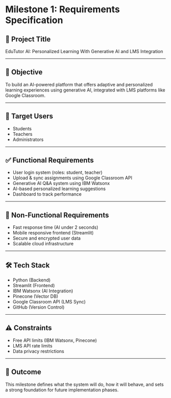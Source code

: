 # Milestone 1: Requirements Specification

## 🧠 Project Title
EduTutor AI: Personalized Learning With Generative AI and LMS Integration

---

## 🎯 Objective
To build an AI-powered platform that offers adaptive and personalized learning experiences using generative AI, integrated with LMS platforms like Google Classroom.

---

## 👤 Target Users
- Students
- Teachers
- Administrators

---

## ✅ Functional Requirements
- User login system (roles: student, teacher)
- Upload & sync assignments using Google Classroom API
- Generative AI Q&A system using IBM Watsonx
- AI-based personalized learning suggestions
- Dashboard to track performance

---

## 📌 Non-Functional Requirements
- Fast response time (AI under 2 seconds)
- Mobile responsive frontend (Streamlit)
- Secure and encrypted user data
- Scalable cloud infrastructure

---

## 🛠️ Tech Stack
- Python (Backend)
- Streamlit (Frontend)
- IBM Watsonx (AI Integration)
- Pinecone (Vector DB)
- Google Classroom API (LMS Sync)
- GitHub (Version Control)

---

## ⚠️ Constraints
- Free API limits (IBM Watsonx, Pinecone)
- LMS API rate limits
- Data privacy restrictions

---

## 📂 Outcome
This milestone defines what the system will do, how it will behave, and sets a strong foundation for future implementation phases.
